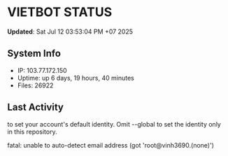 # VIETBOT STATUS
**Updated**: Sat Jul 12 03:53:04 PM +07 2025

## System Info
- IP: 103.77.172.150
- Uptime: up 6 days, 19 hours, 40 minutes
- Files: 26922

## Last Activity

to set your account's default identity.
Omit --global to set the identity only in this repository.

fatal: unable to auto-detect email address (got 'root@vinh3690.(none)')
